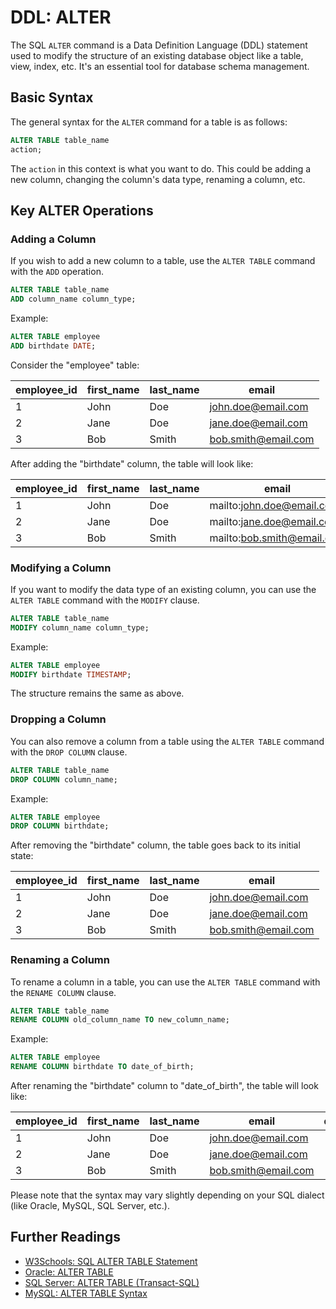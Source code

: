 # DDL: ALTER

The SQL `ALTER` command is a Data Definition Language (DDL) statement used to modify the structure of an existing database object like a table, view, index, etc. It's an essential tool for database schema management.

## Basic Syntax

The general syntax for the `ALTER` command for a table is as follows:

```sql
ALTER TABLE table_name
action;
```

The `action` in this context is what you want to do. This could be adding a new column, changing the column's data type, renaming a column, etc.

## Key ALTER Operations

### Adding a Column

If you wish to add a new column to a table, use the `ALTER TABLE` command with the `ADD` operation.

```sql
ALTER TABLE table_name
ADD column_name column_type;
```

Example:

```sql
ALTER TABLE employee
ADD birthdate DATE;
```

Consider the "employee" table:

| employee_id | first_name | last_name | email               |
| ----------- | ---------- | --------- | ------------------- |
| 1           | John       | Doe       | john.doe@email.com  |
| 2           | Jane       | Doe       | jane.doe@email.com  |
| 3           | Bob        | Smith     | bob.smith@email.com |

After adding the "birthdate" column, the table will look like:

| employee_id | first_name | last_name | email                      | birthdate |
| ----------- | ---------- | --------- | -------------------------- | --------- |
| 1           | John       | Doe       | mailto:john.doe@email.com  |           |
| 2           | Jane       | Doe       | mailto:jane.doe@email.com  |           |
| 3           | Bob        | Smith     | mailto:bob.smith@email.com |           |

### Modifying a Column

If you want to modify the data type of an existing column, you can use the `ALTER TABLE` command with the `MODIFY` clause.

```sql
ALTER TABLE table_name
MODIFY column_name column_type;
```

Example:

```sql
ALTER TABLE employee
MODIFY birthdate TIMESTAMP;
```

The structure remains the same as above.

### Dropping a Column

You can also remove a column from a table using the `ALTER TABLE` command with the `DROP COLUMN` clause.

```sql
ALTER TABLE table_name
DROP COLUMN column_name;
```

Example:

```sql
ALTER TABLE employee
DROP COLUMN birthdate;
```

After removing the "birthdate" column, the table goes back to its initial state:

| employee_id | first_name | last_name | email               |
| ----------- | ---------- | --------- | ------------------- |
| 1           | John       | Doe       | john.doe@email.com  |
| 2           | Jane       | Doe       | jane.doe@email.com  |
| 3           | Bob        | Smith     | bob.smith@email.com |

### Renaming a Column

To rename a column in a table, you can use the `ALTER TABLE` command with the `RENAME COLUMN` clause.

```sql
ALTER TABLE table_name
RENAME COLUMN old_column_name TO new_column_name;
```

Example:

```sql
ALTER TABLE employee
RENAME COLUMN birthdate TO date_of_birth;
```

After renaming the "birthdate" column to "date_of_birth", the table will look like:

| employee_id | first_name | last_name | email               | date_of_birth |
| ----------- | ---------- | --------- | ------------------- | ------------- |
| 1           | John       | Doe       | john.doe@email.com  |               |
| 2           | Jane       | Doe       | jane.doe@email.com  |               |
| 3           | Bob        | Smith     | bob.smith@email.com |               |

Please note that the syntax may vary slightly depending on your SQL dialect (like Oracle, MySQL, SQL Server, etc.).

## Further Readings

- [W3Schools: SQL ALTER TABLE Statement](https://www.w3schools.com/sql/sql_alter.asp)
- [Oracle: ALTER TABLE](https://docs.oracle.com/cd/B19306_01/server.102/b14200/statements_3001.htm)
- [SQL Server: ALTER TABLE (Transact-SQL)](https://docs.microsoft.com/en-us/sql/t-sql/statements/alter-table-transact-sql?view=sql-server-ver15)
- [MySQL: ALTER TABLE Syntax](https://dev.mysql.com/doc/refman/8.0/en/alter-table.html)
